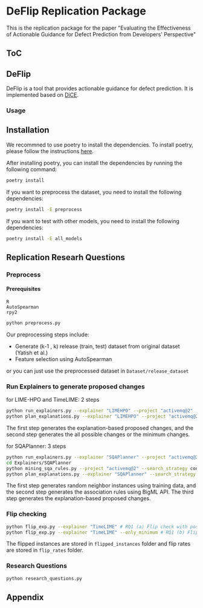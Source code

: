 # DeFlip Replication Package

This is the replication package for the paper "Evaluating the Effectiveness of Actionable Guidance for Defect Prediction from Developers' Perspective"

## ToC


## DeFlip

DeFlip is a tool that provides actionable guidance for defect prediction. It is implemented based on [DiCE](https://github.com/interpretml/DiCE/tree/main).

### Usage



## Installation
We recommned to use poetry to install the dependencies. To install poetry, please follow the instructions [here](https://python-poetry.org/docs/#installation).

After installing poetry, you can install the dependencies by running the following command:
```bash
poetry install
```

If you want to preprocess the dataset, you need to install the following dependencies:
```bash
poetry install -E preprocess
```

If you want to test with other models, you need to install the following dependencies:
```bash
poetry install -E all_models
```

## Replication Researh Questions

### Preprocess
#### Prerequisites
```
R 
AutoSpearman
rpy2
```

```bash
python preprocess.py
```
Our preprocessing steps include:
- Generate (k-1 , k) release (train, test) dataset from original dataset (Yatish et al.)
- Feature selection using AutoSpearman

or you can just use the preprocessed dataset in `Dataset/release_dataset`

### Run Explainers to generate proposed changes
for LIME-HPO and TimeLIME: 2 steps
```bash
python run_explainers.py --explainer "LIMEHPO" --project "activemq@2"
python plan_explanations.py --explainer "LIMEHPO" --project "activemq@2" # --only_minimum for MPC
```
The first step generates the explanation-based proposed changes, and the second step generates the all possible changes or the minimum changes.

for SQAPlanner: 3 steps
```bash
python run_explainers.py --explainer "SQAPlanner" --project "activemq@2"
cd Explainers/SQAPlanner
python mining_sqa_rules.py --project "activemq@2" --search_strategy confidence # Requires BigML API key
python plan_explanations.py --explainer "SQAPlanner" --search_strategy confidence --project "activemq@2" # --only_minimum for MPC
```
The first step generates random neighbor instances using training data, and the second step generates the association rules using BigML API. The third step generates the explanation-based proposed changes.

### Flip checking
```bash
python flip_exp.py --explainer "TimeLIME" # RQ1 (a) Flip check with possible flipping proposed changes 
python flip_exp.py --explainer "TimeLIME" --only_minimum # RQ1 (b) Flip check with minimum proposed changes
```
The flipped instances are stored in `flipped_instances` folder and flip rates are stored in `flip_rates` folder.

### Research Questions
```bash
python research_questions.py 
```

## Appendix



